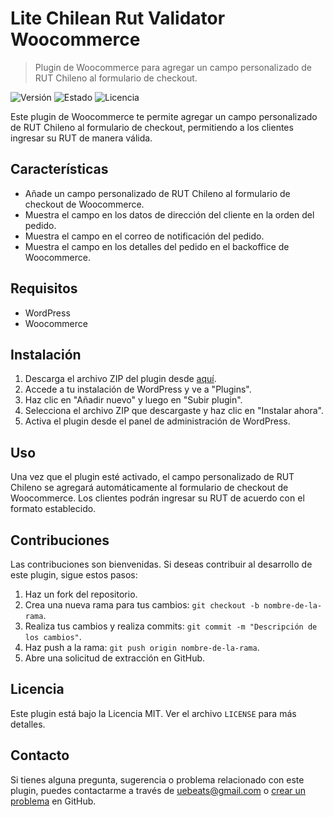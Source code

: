 # Lite Chilean Rut Validator Woocommerce

> Plugin de Woocommerce para agregar un campo personalizado de RUT Chileno al formulario de checkout.

![Versión](https://img.shields.io/badge/versión-1.0.0-brightgreen)
![Estado](https://img.shields.io/badge/estado-activo-blue)
![Licencia](https://img.shields.io/badge/licencia-MIT-lightgrey)

Este plugin de Woocommerce te permite agregar un campo personalizado de RUT Chileno al formulario de checkout, permitiendo a los clientes ingresar su RUT de manera válida.

## Características

- Añade un campo personalizado de RUT Chileno al formulario de checkout de Woocommerce.
- Muestra el campo en los datos de dirección del cliente en la orden del pedido.
- Muestra el campo en el correo de notificación del pedido.
- Muestra el campo en los detalles del pedido en el backoffice de Woocommerce.

## Requisitos

- WordPress
- Woocommerce

## Instalación

1. Descarga el archivo ZIP del plugin desde [aquí](enlace-a-descarga).
2. Accede a tu instalación de WordPress y ve a "Plugins".
3. Haz clic en "Añadir nuevo" y luego en "Subir plugin".
4. Selecciona el archivo ZIP que descargaste y haz clic en "Instalar ahora".
5. Activa el plugin desde el panel de administración de WordPress.

## Uso

Una vez que el plugin esté activado, el campo personalizado de RUT Chileno se agregará automáticamente al formulario de checkout de Woocommerce. Los clientes podrán ingresar su RUT de acuerdo con el formato establecido.

## Contribuciones

Las contribuciones son bienvenidas. Si deseas contribuir al desarrollo de este plugin, sigue estos pasos:

1. Haz un fork del repositorio.
2. Crea una nueva rama para tus cambios: `git checkout -b nombre-de-la-rama`.
3. Realiza tus cambios y realiza commits: `git commit -m "Descripción de los cambios"`.
4. Haz push a la rama: `git push origin nombre-de-la-rama`.
5. Abre una solicitud de extracción en GitHub.

## Licencia

Este plugin está bajo la Licencia MIT. Ver el archivo `LICENSE` para más detalles.

## Contacto

Si tienes alguna pregunta, sugerencia o problema relacionado con este plugin, puedes contactarme a través de [uebeats@gmail.com](mailto:uebeats@gmail.com) o [crear un problema](enlace-a-crear-problema) en GitHub.

